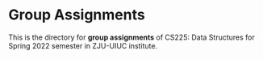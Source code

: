 # Group Assignments
This is the directory for **group assignments** of CS225: Data Structures for Spring 2022 semester in ZJU-UIUC institute.
